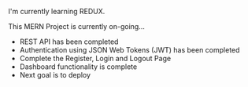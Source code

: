 I'm currently learning REDUX.

This MERN Project is currently on-going...

- REST API has been completed 
- Authentication using JSON Web Tokens (JWT) has been completed
- Complete the Register, Login and Logout Page
- Dashboard functionality is complete
- Next goal is to deploy
